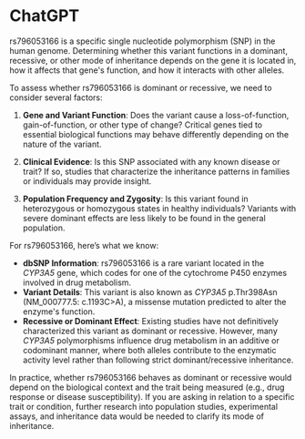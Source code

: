 # ChatGPT

rs796053166 is a specific single nucleotide polymorphism (SNP) in the human genome. Determining whether this variant functions in a dominant, recessive, or other mode of inheritance depends on the gene it is located in, how it affects that gene's function, and how it interacts with other alleles.

To assess whether rs796053166 is dominant or recessive, we need to consider several factors:

1. **Gene and Variant Function**: Does the variant cause a loss-of-function, gain-of-function, or other type of change? Critical genes tied to essential biological functions may behave differently depending on the nature of the variant.

2. **Clinical Evidence**: Is this SNP associated with any known disease or trait? If so, studies that characterize the inheritance patterns in families or individuals may provide insight.

3. **Population Frequency and Zygosity**: Is this variant found in heterozygous or homozygous states in healthy individuals? Variants with severe dominant effects are less likely to be found in the general population.

For rs796053166, here’s what we know:

- **dbSNP Information**: rs796053166 is a rare variant located in the *CYP3A5* gene, which codes for one of the cytochrome P450 enzymes involved in drug metabolism.
- **Variant Details**: This variant is also known as *CYP3A5* p.Thr398Asn (NM_000777.5: c.1193C>A), a missense mutation predicted to alter the enzyme's function.
- **Recessive or Dominant Effect**: Existing studies have not definitively characterized this variant as dominant or recessive. However, many *CYP3A5* polymorphisms influence drug metabolism in an additive or codominant manner, where both alleles contribute to the enzymatic activity level rather than following strict dominant/recessive inheritance.

In practice, whether rs796053166 behaves as dominant or recessive would depend on the biological context and the trait being measured (e.g., drug response or disease susceptibility). If you are asking in relation to a specific trait or condition, further research into population studies, experimental assays, and inheritance data would be needed to clarify its mode of inheritance.